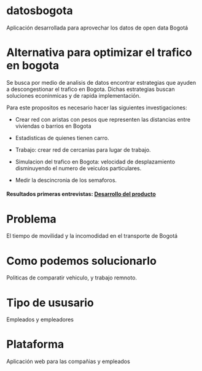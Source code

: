 # datosbogota
Aplicación desarrollada para aprovechar los datos de open data Bogotá

# Alternativa para optimizar el trafico en bogota

Se busca por medio de analisis de datos encontrar estrategias que ayuden a descongestionar el trafico en Bogota. Dichas estrategias
buscan soluciones econinmicas y de rapida implementación.

Para este propositos es necesario hacer las siguientes investigaciones:

- Crear red con aristas con pesos que representen las distancias entre viviendas o barrios en Bogota

- Estadisticas de quienes tienen carro.

- Trabajo: crear red de cercanias para lugar de trabajo.

- Simulacion del trafico en Bogota: velocidad de desplazamiento disminuyendo el numero de veiculos particulares.

- Medir la descincronia de los semaforos.
#### Resultados primeras entrevistas: [Desarrollo del producto](desarrollo_producto.md)

# Problema

El tiempo de movilidad y la incomodidad en el transporte de Bogotá

# Como podemos solucionarlo

Politicas de comparatir vehiculo, y trabajo remnoto.

# Tipo de ususario

Empleados y empleadores

# Plataforma

Aplicación web para las compañias y empleados
